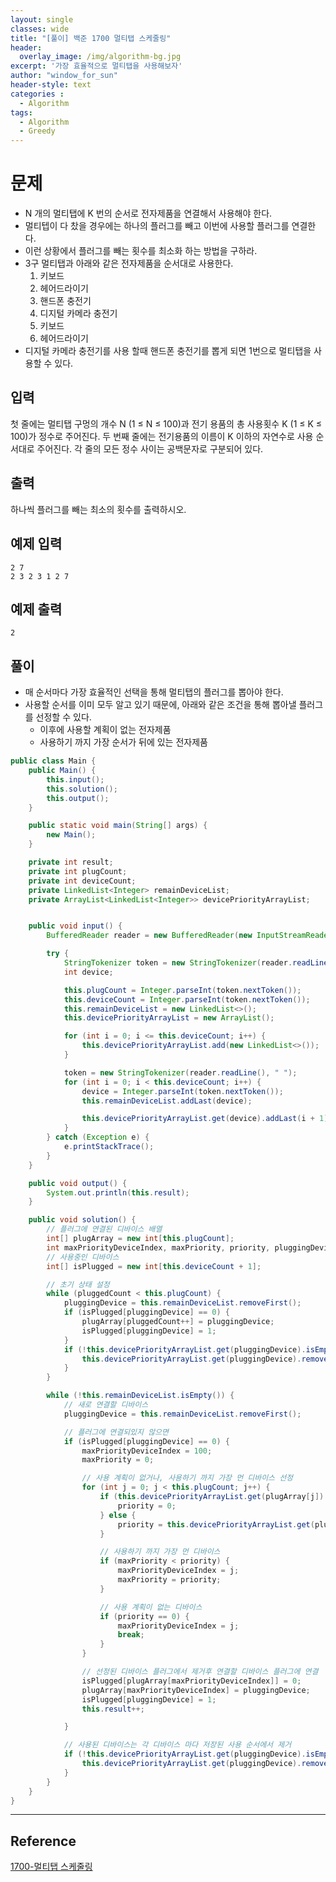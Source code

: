 ```yaml
--- 
layout: single
classes: wide
title: "[풀이] 백준 1700 멀티탭 스케줄링"
header:
  overlay_image: /img/algorithm-bg.jpg
excerpt: '가장 효율적으로 멀티탭을 사용해보자'
author: "window_for_sun"
header-style: text
categories :
  - Algorithm
tags:
  - Algorithm
  - Greedy
---  
```


# 문제
- N 개의 멀티탭에 K 번의 순서로 전자제품을 연결해서 사용해야 한다.
- 멀티텝이 다 찼을 경우에는 하나의 플러그를 빼고 이번에 사용할 플러그를 연결한다.
- 이런 상황에서 플러그를 빼는 횟수를 최소화 하는 방법을 구하라.
- 3구 멀티탭과 아래와 같은 전자제품을 순서대로 사용한다.
	1. 키보드
	1. 헤어드라이기
	1. 핸드폰 충전기
	1. 디지털 카메라 충전기
	1. 키보드
	1. 헤어드라이기
- 디지털 카메라 충전기를 사용 할때 핸드폰 충전기를 뽑게 되면 1번으로 멀티탭을 사용할 수 있다.

## 입력
첫 줄에는 멀티탭 구멍의 개수 N (1 ≤ N ≤ 100)과 전기 용품의 총 사용횟수 K (1 ≤ K ≤ 100)가 정수로 주어진다. 두 번째 줄에는 전기용품의 이름이 K 이하의 자연수로 사용 순서대로 주어진다. 각 줄의 모든 정수 사이는 공백문자로 구분되어 있다. 

## 출력
하나씩 플러그를 빼는 최소의 횟수를 출력하시오. 

## 예제 입력

```
2 7
2 3 2 3 1 2 7
```  

## 예제 출력

```
2
```  

## 풀이
- 매 순서마다 가장 효율적인 선택을 통해 멀티탭의 플러그를 뽑아야 한다.
- 사용할 순서를 이미 모두 알고 있기 때문에, 아래와 같은 조건을 통해 뽑아낼 플러그를 선정할 수 있다.
	- 이후에 사용할 계획이 없는 전자제품
	- 사용하기 까지 가장 순서가 뒤에 있는 전자제품

```java
public class Main {
    public Main() {
        this.input();
        this.solution();
        this.output();
    }

    public static void main(String[] args) {
        new Main();
    }

    private int result;
    private int plugCount;
    private int deviceCount;
    private LinkedList<Integer> remainDeviceList;
    private ArrayList<LinkedList<Integer>> devicePriorityArrayList;


    public void input() {
        BufferedReader reader = new BufferedReader(new InputStreamReader(System.in));

        try {
            StringTokenizer token = new StringTokenizer(reader.readLine(), " ");
            int device;

            this.plugCount = Integer.parseInt(token.nextToken());
            this.deviceCount = Integer.parseInt(token.nextToken());
            this.remainDeviceList = new LinkedList<>();
            this.devicePriorityArrayList = new ArrayList();

            for (int i = 0; i <= this.deviceCount; i++) {
                this.devicePriorityArrayList.add(new LinkedList<>());
            }

            token = new StringTokenizer(reader.readLine(), " ");
            for (int i = 0; i < this.deviceCount; i++) {
                device = Integer.parseInt(token.nextToken());
                this.remainDeviceList.addLast(device);

                this.devicePriorityArrayList.get(device).addLast(i + 1);
            }
        } catch (Exception e) {
            e.printStackTrace();
        }
    }

    public void output() {
        System.out.println(this.result);
    }

    public void solution() {
        // 플러그에 연결된 디바이스 배열
        int[] plugArray = new int[this.plugCount];
        int maxPriorityDeviceIndex, maxPriority, priority, pluggingDevice, pluggedCount = 0;
        // 사용중인 디바이스
        int[] isPlugged = new int[this.deviceCount + 1];

        // 초기 상태 설정
        while (pluggedCount < this.plugCount) {
            pluggingDevice = this.remainDeviceList.removeFirst();
            if (isPlugged[pluggingDevice] == 0) {
                plugArray[pluggedCount++] = pluggingDevice;
                isPlugged[pluggingDevice] = 1;
            }
            if (!this.devicePriorityArrayList.get(pluggingDevice).isEmpty()) {
                this.devicePriorityArrayList.get(pluggingDevice).removeFirst();
            }
        }

        while (!this.remainDeviceList.isEmpty()) {
            // 새로 연결할 디바이스
            pluggingDevice = this.remainDeviceList.removeFirst();

            // 플러그에 연결되있지 않으면
            if (isPlugged[pluggingDevice] == 0) {
                maxPriorityDeviceIndex = 100;
                maxPriority = 0;

                // 사용 계획이 없거나, 사용하기 까지 가장 먼 디바이스 선정
                for (int j = 0; j < this.plugCount; j++) {
                    if (this.devicePriorityArrayList.get(plugArray[j]).isEmpty()) {
                        priority = 0;
                    } else {
                        priority = this.devicePriorityArrayList.get(plugArray[j]).getFirst();
                    }

                    // 사용하기 까지 가장 먼 디바이스
                    if (maxPriority < priority) {
                        maxPriorityDeviceIndex = j;
                        maxPriority = priority;
                    }

                    // 사용 계획이 없는 디바이스
                    if (priority == 0) {
                        maxPriorityDeviceIndex = j;
                        break;
                    }
                }

                // 선정된 디바이스 플러그에서 제거후 연결할 디바이스 플러그에 연결
                isPlugged[plugArray[maxPriorityDeviceIndex]] = 0;
                plugArray[maxPriorityDeviceIndex] = pluggingDevice;
                isPlugged[pluggingDevice] = 1;
                this.result++;

            }

            // 사용된 디바이스는 각 디바이스 마다 저장된 사용 순서에서 제거
            if (!this.devicePriorityArrayList.get(pluggingDevice).isEmpty()) {
                this.devicePriorityArrayList.get(pluggingDevice).removeFirst();
            }
        }
    }
}
```  

---
## Reference
[1700-멀티탭 스케줄링](https://www.acmicpc.net/problem/1700)  
